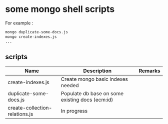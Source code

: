 # some mongo shell scripts

For example :

```bash
mongo duplicate-some-docs.js
mongo create-indexes.js
...
```

## scripts

| Name | Description | Remarks |
| ------ | ----------- | ----------- |
| create-indexes.js | Create mongo basic indexes needed | |
| duplicate-some-docs.js | Populate db base on some existing docs (ecm:id) |  |
| create-collection-relations.js | In progress |  |

